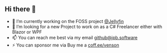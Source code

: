 ## Hi there 👋
- 🔭 I’m currently working on the FOSS project [@Jellyfin](https://github.com/jellyfin/jellyfin)
- 👯 I’m looking for a new Project to work on as a C# Freelancer either with Blazor or WPF
- 📫 You can reach me best via my email github@jpb.software
- ⚡ You can sponsor me via Buy me a [coff.ee/venson](https://coff.ee/venson)

<!--
**JPVenson/JPVenson** is a ✨ _special_ ✨ repository because its `README.md` (this file) appears on your GitHub profile.

Here are some ideas to get you started:

- 🔭 I’m currently working on ...
- 🌱 I’m currently learning ...
- 👯 I’m looking to collaborate on ...
- 🤔 I’m looking for help with ...
- 💬 Ask me about ...
- 📫 How to reach me: ...
- 😄 Pronouns: ...
- ⚡ Fun fact: ...
-->
